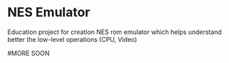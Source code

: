 # NES Emulator
Education project for creation NES rom emulator which helps understand better the low-level operations (CPU, Video)

#MORE SOON

